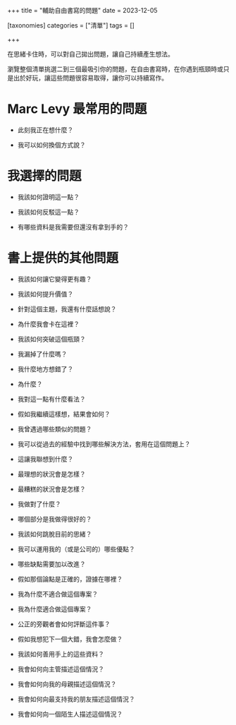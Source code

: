 +++
title = "輔助自由書寫的問題"
date = 2023-12-05

[taxonomies]
categories = ["清單"]
tags = []

+++

在思緒卡住時，可以對自己拋出問題，讓自己持續產生想法。

瀏覽整個清單挑選二到三個最吸引你的問題，在自由書寫時，在你遇到瓶頸時或只是出於好玩，讓這些問題很容易取得，讓你可以持續寫作。

Marc Levy 最常用的問題
====

-   此刻我正在想什麼？

-   我可以如何換個方式說？

我選擇的問題
====

-   我該如何證明這一點？

-   我該如何反駁這一點？

-   有哪些資料是我需要但還沒有拿到手的？

書上提供的其他問題
====

-   我該如何讓它變得更有趣？

-   我該如何提升價值？

-   針對這個主題，我還有什麼話想說？

-   為什麼我會卡在這裡？

-   我該如何突破這個瓶頸？

-   我漏掉了什麼嗎？

-   我什麼地方想錯了？

-   為什麼？

-   我對這一點有什麼看法？

-   假如我繼續這樣想，結果會如何？

-   我曾遇過哪些類似的問題？

-   我可以從過去的經驗中找到哪些解決方法，套用在這個問題上？

-   這讓我聯想到什麼？

-   最理想的狀況會是怎樣？

-   最糟糕的狀況會是怎樣？

-   我做對了什麼？

-   哪個部分是我做得很好的？

-   我該如何跳脫目前的思緒？

-   我可以運用我的（或是公司的）哪些優點？

-   哪些缺點需要加以改進？

-   假如那個論點是正確的，證據在哪裡？

-   我為什麼不適合做這個專案？

-   我為什麼適合做這個專案？

-   公正的旁觀者會如何評斷這件事？

-   假如我想犯下一個大錯，我會怎麼做？

-   我該如何善用手上的這些資料？

-   我會如何向主管描述這個情況？

-   我會如何向我的母親描述這個情況？

-   我會如何向最支持我的朋友描述這個情況？

-   我會如何向一個陌生人描述這個情況？

